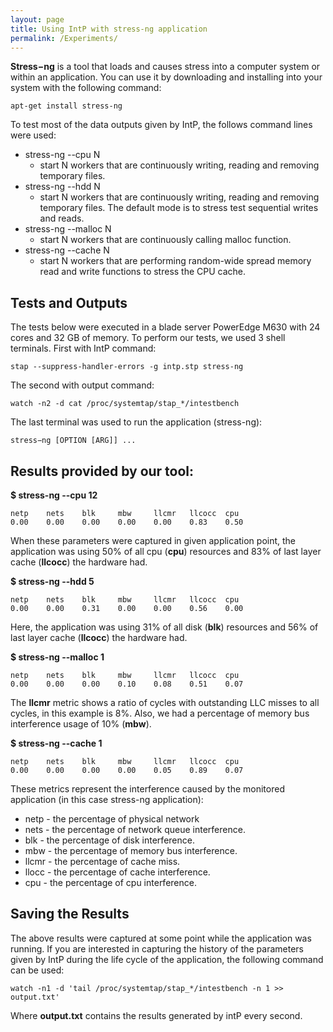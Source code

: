 ```yaml
---
layout: page
title: Using IntP with stress-ng application
permalink: /Experiments/
---
```


**Stress−ng** is a tool that loads and causes stress into a computer system or within an application. You can use it by downloading and installing into your system with the following command:

```shell
apt-get install stress-ng
```
To test most of the data outputs given by IntP, the follows command lines were used:

* stress-ng --cpu N
    * start N workers that are continuously writing, reading and removing temporary files.
* stress-ng --hdd N
    * start N workers that are continuously writing, reading and removing temporary files. The default mode is to stress test sequential writes and reads. 
* stress-ng --malloc N
    * start N workers that are continuously calling malloc function.
* stress-ng --cache N
    * start N workers that are performing random-wide spread memory read and write functions to stress the CPU cache. 

## Tests and Outputs

The tests below were executed in a blade server PowerEdge M630 with 24 cores and 32 GB of memory. To perform our tests, we used 3 shell terminals. First with IntP command:

```shell
stap --suppress-handler-errors -g intp.stp stress-ng
```
 
 The second with output command:

```shell
watch -n2 -d cat /proc/systemtap/stap_*/intestbench
```
 
 The last terminal was used to run the application (stress-ng):

```shell
stress−ng [OPTION [ARG]] ...
```
 
## Results provided by our tool: 

**$ stress-ng --cpu 12**
```shell
netp    nets    blk     mbw     llcmr   llcocc  cpu
0.00    0.00    0.00    0.00    0.00    0.83    0.50
```
When these parameters were captured in given application point, the application was using 50% of all cpu (**cpu**) resources and 83% of last layer cache (**llcocc**) the hardware had. 

**$ stress-ng --hdd 5**

```shell
netp    nets    blk     mbw     llcmr   llcocc  cpu
0.00    0.00    0.31    0.00    0.00    0.56    0.00
```
Here, the application was using 31% of all disk (**blk**) resources and 56% of last layer cache (**llcocc**) the hardware had.

**$ stress-ng --malloc 1**

```shell
netp    nets    blk     mbw     llcmr   llcocc  cpu
0.00    0.00    0.00    0.10    0.08    0.51    0.07
```
The **llcmr** metric shows a ratio of cycles with outstanding LLC misses to all cycles, in this example is 8%. Also, we had a percentage of memory bus interference usage of 10% (**mbw**).

**$ stress-ng --cache 1**

```shell
netp    nets    blk     mbw     llcmr   llcocc  cpu
0.00    0.00    0.00    0.00    0.05    0.89    0.07
```

These metrics represent the interference caused by the monitored application (in this case stress-ng application): 

* netp - the percentage of physical network
* nets - the percentage of network queue interference.
* blk - the percentage of disk interference.
* mbw - the percentage of memory bus interference.
* llcmr - the percentage of cache miss.
* llocc - the percentage of cache interference.
* cpu - the percentage of cpu interference.

## Saving the Results

The above results were captured at some point while the application was running. If you are interested in capturing the history of the parameters given by IntP during the life cycle of the application, the following command can be used:

```shell
watch -n1 -d 'tail /proc/systemtap/stap_*/intestbench -n 1 >> output.txt'
```

Where **output.txt** contains the results generated by intP every second.

